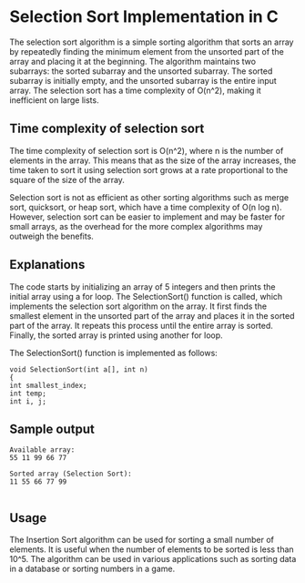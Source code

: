 
# Selection Sort Implementation in C

The selection sort algorithm is a simple sorting algorithm that sorts an array by repeatedly finding the minimum element from the unsorted part of the array and placing it at the beginning. The algorithm maintains two subarrays: the sorted subarray and the unsorted subarray. The sorted subarray is initially empty, and the unsorted subarray is the entire input array. The selection sort has a time complexity of O(n^2), making it inefficient on large lists.



## Time complexity of selection sort
The time complexity of selection sort is O(n^2), where n is the number of elements in the array. This means that as the size of the array increases, the time taken to sort it using selection sort grows at a rate proportional to the square of the size of the array.

Selection sort is not as efficient as other sorting algorithms such as merge sort, quicksort, or heap sort, which have a time complexity of O(n log n). However, selection sort can be easier to implement and may be faster for small arrays, as the overhead for the more complex algorithms may outweigh the benefits.







## Explanations

The code starts by initializing an array of 5 integers and then prints the initial array using a for loop. The SelectionSort() function is called, which implements the selection sort algorithm on the array. It first finds the smallest element in the unsorted part of the array and places it in the sorted part of the array. It repeats this process until the entire array is sorted. Finally, the sorted array is printed using another for loop.

The SelectionSort() function is implemented as follows:


````
void SelectionSort(int a[], int n)
{
int smallest_index;
int temp;
int i, j;
````



## Sample output
````
Available array:
55 11 99 66 77
````
````
Sorted array (Selection Sort):
11 55 66 77 99


````


## Usage
The Insertion Sort algorithm can be used for sorting a small number of elements. It is useful when the number of elements to be sorted is less than 10^5. The algorithm can be used in various applications such as sorting data in a database or sorting numbers in a game.

